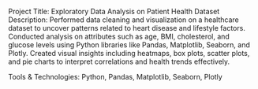 Project Title: Exploratory Data Analysis on Patient Health Dataset
Description:
Performed data cleaning and visualization on a healthcare dataset to uncover patterns related to heart disease and lifestyle factors. Conducted analysis on attributes such as age, BMI, cholesterol, and glucose levels using Python libraries like Pandas, Matplotlib, Seaborn, and Plotly. Created visual insights including heatmaps, box plots, scatter plots, and pie charts to interpret correlations and health trends effectively.

Tools & Technologies: Python, Pandas, Matplotlib, Seaborn, Plotly
